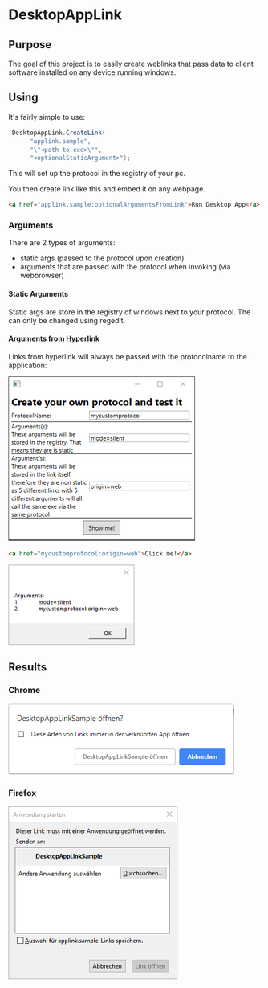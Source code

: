 # DesktopAppLink

## Purpose

The goal of this project is to easily create weblinks that pass data to client software installed on any  device running windows.

## Using

It's fairly simple to use:

```csharp
 DesktopAppLink.CreateLink(
      "applink.sample", 
      "\"<path to exe>\"", 
      "<optionalStaticArgument>");
```
This will set up the protocol in the registry of your pc.

You then create link like this and embed it on any webpage.

```html
<a href="applink.sample:optionalArgumentsFromLink">Run Desktop App</a>
```

### Arguments
There are 2 types of arguments:
- static args (passed to the protocol upon creation)
- arguments that are passed with the protocol when invoking (via webbrowser)
	
#### Static Arguments
Static args are store in the registry of windows next to your protocol. The can only be changed using regedit.

#### Arguments from Hyperlink
Links from hyperlink will always be passed with the protocolname to the application:

<img src="./img/tester.png" >

```html
<a href="mycustomprotocol:origin=web">Click me!</a>
```

<img src="./img/arguments.png" >

## Results

### Chrome

<img src="./img/chrome.png" >

### Firefox

<img src="./img/firefox.png" >

